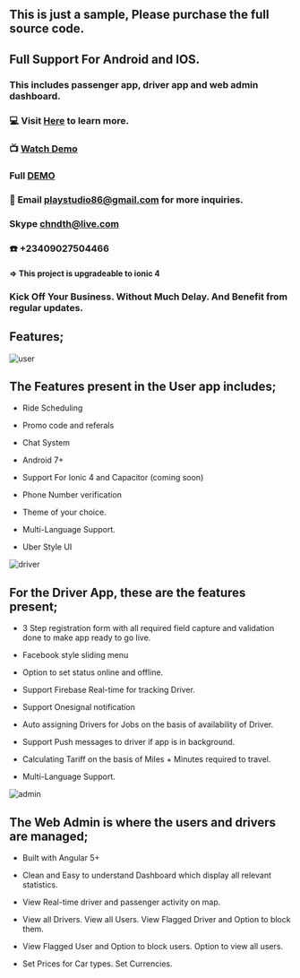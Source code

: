 
## This is just a sample, Please purchase the full source code.

## Full Support For Android and IOS.

### This includes passenger app, driver app and web admin dashboard.


### :computer: Visit [Here](https://market.ionicframework.com/starters/uber-style-taxi-booking-app-built-with-ionic-3-upgradeable-to-4-with-firebase-realtime#description) to learn more.

### :tv: [Watch Demo](https://www.youtube.com/watch?v=zBqUA4ffvaM)

### Full [DEMO](https://drive.google.com/drive/u/1/folders/1vGgvEFDAV1ECAs07xLLJvXmYG9PoLNyh)

### :email: Email playstudio86@gmail.com for more inquiries.

### Skype chndth@live.com

### :phone: +23409027504466


#### => This project is upgradeable to ionic 4


### Kick Off Your Business. Without Much Delay. And Benefit from regular updates.



## Features;


![user](https://user-images.githubusercontent.com/7928001/43045102-5155113a-8daa-11e8-8a41-ac03f426d75a.png)
## The Features present in the User app includes;


* Ride Scheduling 

* Promo code and referals

* Chat System 

* Android 7+

* Support For Ionic 4 and Capacitor (coming soon)

* Phone Number verification 

* Theme of your choice. 

* Multi-Language Support. 

* Uber Style UI 



![driver](https://user-images.githubusercontent.com/7928001/43045101-50fb6536-8daa-11e8-82a3-c97adc8c6949.png)
## For the Driver App, these are the features present;


* 3 Step registration form with all required field capture and validation done to make app ready to go live. 

* Facebook style sliding menu 

* Option to set status online and offline. 

* Support Firebase Real-time for tracking Driver. 

* Support Onesignal notification

* Auto assigning Drivers for Jobs on the basis of availability of Driver. 

* Support Push messages to driver if app is in background. 

* Calculating Tariff on the basis of Miles + Minutes required to travel. 

* Multi-Language Support.



![admin](https://user-images.githubusercontent.com/7928001/43045100-509e8bd6-8daa-11e8-9363-6a2ada756e4e.png)
 ## The Web Admin is where the users and drivers are managed;

* Built with Angular 5+

* Clean and Easy to understand Dashboard which display all relevant statistics. 

* View Real-time driver and passenger activity on map. 

* View all Drivers. View all Users. View Flagged Driver and Option to block them. 

* View Flagged User and Option to block users. Option to view all users. 

* Set Prices for Car types. Set Currencies.

